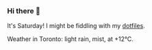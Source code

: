 ### Hi there :wave:

It's Saturday! I might be fiddling with my [dotfiles](https://github.com/bewuethr/dotfiles).

Weather in Toronto: light rain, mist, at +12°C.
